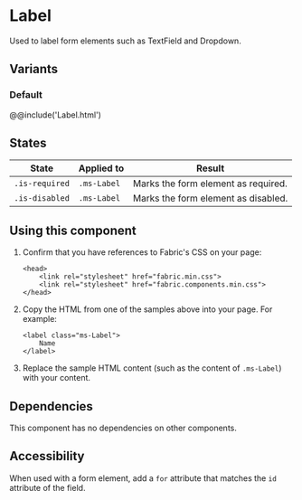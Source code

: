 # Label
Used to label form elements such as TextField and Dropdown.

## Variants

### Default
@@include('Label.html')

## States
State | Applied to | Result
 --- | --- | ---
`.is-required` | `.ms-Label` | Marks the form element as required.
`.is-disabled` | `.ms-Label` | Marks the form element as disabled.

## Using this component
1. Confirm that you have references to Fabric's CSS on your page:
    ```
    <head>
        <link rel="stylesheet" href="fabric.min.css">
        <link rel="stylesheet" href="fabric.components.min.css">
    </head>
    ```
2. Copy the HTML from one of the samples above into your page. For example:
    ```
    <label class="ms-Label">
        Name
    </label>
    ```
3. Replace the sample HTML content (such as the content of `.ms-Label`) with your content.

## Dependencies
This component has no dependencies on other components.

## Accessibility
When used with a form element, add a `for` attribute that matches the `id` attribute of the field.
